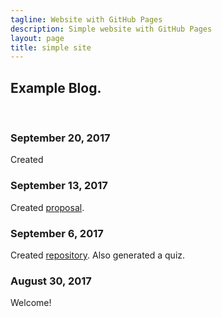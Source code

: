 ```yaml
---
tagline: Website with GitHub Pages
description: Simple website with GitHub Pages
layout: page
title: simple site
---
```


Example Blog.
-------------

 

### September 20, 2017

Created 

### September 13, 2017

Created [proposal](https://github.com/six0four/StudentSenseHat/blob/master/documentation/ProposalContentStudentNameRev02.pdf).

### September 6, 2017

Created [repository](https://github.com/six0four/StudentSenseHat). Also generated a quiz.

### August 30, 2017

Welcome!
